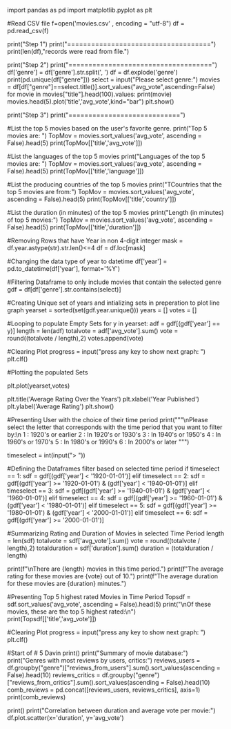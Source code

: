 import pandas as pd
import matplotlib.pyplot as plt


#Read CSV file
f=open('movies.csv' , encoding = "utf-8")
df = pd.read_csv(f)

print("Step 1")
print("====================================")
print(len(df),"records were read from file.")

print("Step 2")
print("====================================")
df['genre'] = df['genre'].str.split(', ')
df = df.explode('genre')
print(pd.unique(df["genre"]))
select = input("Please select genre:")
movies = df[df["genre"]==select.title()].sort_values("avg_vote",ascending=False)
for movie in movies["title"].head(100).values:
    print(movie)
movies.head(5).plot('title','avg_vote',kind="bar")
plt.show()

print("Step 3")
print("============================")

#List the top 5 movies based on the user's favorite genre.
print("Top 5 movies are: ")
TopMov = movies.sort_values('avg_vote', ascending = False).head(5)
print(TopMov[['title','avg_vote']])

#List the languages of the top 5 movies
print("Languages of the top 5 movies are: ")
TopMov = movies.sort_values('avg_vote', ascending = False).head(5)
print(TopMov[['title','language']])

#List the producing countries of the top 5 movies 
print("TCountries that the top 5 movies are from:")
TopMov = movies.sort_values('avg_vote', ascending = False).head(5)
print(TopMov[['title','country']])

#List the duration (in minutes) of the top 5 movies 
print("Length (in minutes) of top 5 movies:")
TopMov = movies.sort_values('avg_vote', ascending = False).head(5)
print(TopMov[['title','duration']])


#Removing Rows that have Year in non 4-digit integer
mask = df.year.astype(str).str.len()<=4
df = df.loc[mask]

#Changing the data type of year to datetime
df['year'] = pd.to_datetime(df['year'], format='%Y')


#Filtering Dataframe to only include movies that contain the selected genre
gdf = df[df['genre'].str.contains(select)]


#Creating Unique set of years and intializing sets in preperation to plot line graph
yearset = sorted(set(gdf.year.unique()))
years = []
votes = []

#Looping to populate Empty Sets
for y in yearset:
    adf = gdf[(gdf['year'] == y)]
    length = len(adf)
    totalvote = adf['avg_vote'].sum()
    vote =  round((totalvote / length),2)
    votes.append(vote)


#Clearing Plot
progress = input("press any key to show next graph: ")
plt.clf()

#Plotting the populated Sets

plt.plot(yearset,votes)

plt.title('Average Rating Over the Years')
plt.xlabel('Year Published')
plt.ylabel('Average Rating')
plt.show()


#Presenting User with the choice of their time period
print("""\nPlease select the letter that corresponds with the time period that you want to filter by:\n
1 : 1920's or earlier
2 : In 1920's or 1930's
3 : In 1940's or 1950's
4 : In 1960's or 1970's
5 : In 1980's or 1990's
6 : In 2000's or later
""")

timeselect = int(input("> "))


#Defining the Dataframes filter based on selected time period
if timeselect == 1:
    sdf = gdf[(gdf['year'] < '1920-01-01')]
elif timeselect == 2:
    sdf = gdf[(gdf['year'] >= '1920-01-01') & (gdf['year'] < '1940-01-01')]
elif timeselect == 3:
    sdf = gdf[(gdf['year'] >= '1940-01-01') & (gdf['year'] < '1960-01-01')]
elif timeselect == 4:
    sdf = gdf[(gdf['year'] >= '1960-01-01') & (gdf['year'] < '1980-01-01')]
elif timeselect == 5:
    sdf = gdf[(gdf['year'] >= '1980-01-01') & (gdf['year'] < '2000-01-01')]
elif timeselect == 6:
    sdf = gdf[(gdf['year'] >= '2000-01-01')]


#Summarizing Rating and Duration of Movies in selected Time Period
length = len(sdf)
totalvote = sdf['avg_vote'].sum()
vote = round((totalvote / length),2)
totalduration = sdf['duration'].sum()
duration = (totalduration / length)

print(f"\nThere are {length} movies in this time period.")
print(f"The average rating for these movies are {vote} out of 10.")
print(f"The average duration for these movies are {duration} minutes.")


#Presenting Top 5 highest rated Movies in Time Period
Topsdf = sdf.sort_values('avg_vote', ascending = False).head(5)
print("\nOf these movies, these are the top 5 highest rated:\n")
print(Topsdf[['title','avg_vote']])


#Clearing Plot
progress = input("press any key to show next graph: ")
plt.clf()

#Start of # 5 Davin
print()
print("Summary of movie database:")
print("Genres with most reviews by users, critics:")
reviews_users = df.groupby("genre")["reviews_from_users"].sum().sort_values(ascending = False).head(10)
reviews_critics = df.groupby("genre")["reviews_from_critics"].sum().sort_values(ascending = False).head(10)
comb_reviews = pd.concat([reviews_users, reviews_critics], axis=1)
print(comb_reviews)


print()
print("Correlation between duration and average vote per movie:")
df.plot.scatter(x='duration', y='avg_vote')

